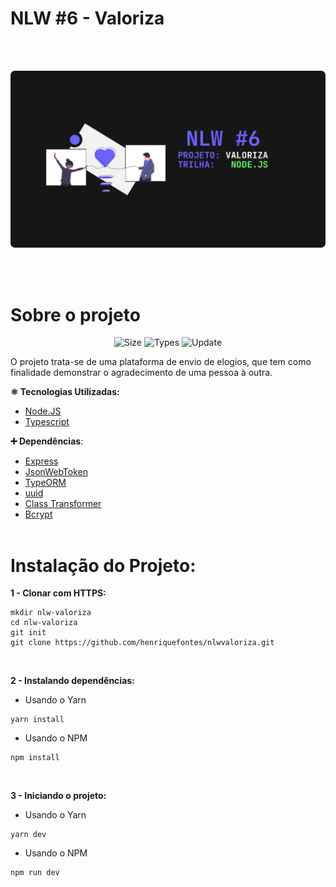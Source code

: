 # NLW #6 - Valoriza

<br><br>

<p align="center">
  <img src="banner.png" style="border-radius: 7px">
</p>

<br><br>

# Sobre o projeto

<div align="center">

![Size](https://img.shields.io/github/repo-size/henriquefontes/nlwvaloriza?color=6c63ff) 
![Types](https://img.shields.io/npm/types/typescript?color=6c63ff)
![Update](https://img.shields.io/github/last-commit/henriquefontes/nlwvaloriza?color=6c63ff)

</div>



O projeto trata-se de uma plataforma de envio de elogios, que tem como finalidade demonstrar o agradecimento de uma pessoa à outra.

**⚛️ Tecnologias Utilizadas:**

- [Node.JS](https://nodejs.org/)
- [Typescript](https://www.typescriptlang.org)

**➕ Dependências**:

- [Express](expressjs.com)
- [JsonWebToken](https://jwt.io)
- [TypeORM](https://typeorm.io)
- [uuid](https://github.com/uuidjs/uuid)
- [Class Transformer](https://github.com/typestack/class-transformer)
- [Bcrypt](https://github.com/kelektiv/node.bcrypt.js/)
<br><br>

# Instalação do Projeto:

**1 - Clonar com HTTPS:**
<br>

```
mkdir nlw-valoriza
cd nlw-valoriza
git init
git clone https://github.com/henriquefontes/nlwvaloriza.git
```
<br>

**2 - Instalando dependências:**
- Usando o Yarn

```
yarn install
```
- Usando o NPM

```
npm install
```
<br>

**3 - Iniciando o projeto:**

- Usando o Yarn

```
yarn dev
```
- Usando o NPM

```
npm run dev
```
<br>

